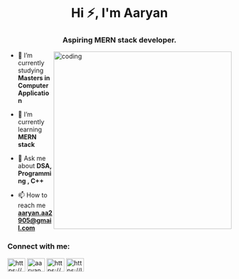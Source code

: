 
<h1 align="center">Hi ⚡, I'm Aaryan</h1>
<h3 align="center">Aspiring MERN stack developer.</h3>
<img align="right" alt="coding" width="400px" src="https://media2.giphy.com/media/qgQUggAC3Pfv687qPC/giphy.gif">

- 🔭 I’m currently studying **Masters in Computer Application**

- 🌱 I’m currently learning **MERN stack**

- 💬 Ask me about **DSA, Programming , C++**

- 📫 How to reach me **aaryan.aa2905@gmail.com**

<h3 align="left">Connect with me:</h3>
<p align="left">
<a href="https://linkedin.com/in/https://www.linkedin.com/in/aaryan-03aa4b263" target="blank"><img align="center" src="https://raw.githubusercontent.com/rahuldkjain/github-profile-readme-generator/master/src/images/icons/Social/linked-in-alt.svg" alt="https://www.linkedin.com/in/aaryan-03aa4b263" height="30" width="40" /></a>
<a href="https://instagram.com/aaryan_v12" target="blank"><img align="center" src="https://raw.githubusercontent.com/rahuldkjain/github-profile-readme-generator/master/src/images/icons/Social/instagram.svg" alt="aaryan_v12" height="30" width="40" /></a>
<a href="https://codeforces.com/profile/https://www.codingninjas.com/studio/profile/8150e053-20e3-4a1e-9af7-8747b21a386d" target="blank"><img align="center" src="https://raw.githubusercontent.com/rahuldkjain/github-profile-readme-generator/master/src/images/icons/Social/codeforces.svg" alt="https://www.codingninjas.com/studio/profile/8150e053-20e3-4a1e-9af7-8747b21a386d" height="30" width="40" /></a>
<a href="https://www.leetcode.com/https://leetcode.com/aaryan_0001/" target="blank"><img align="center" src="https://raw.githubusercontent.com/rahuldkjain/github-profile-readme-generator/master/src/images/icons/Social/leet-code.svg" alt="https://leetcode.com/aaryan_0001/" height="30" width="40" /></a>
</p>

